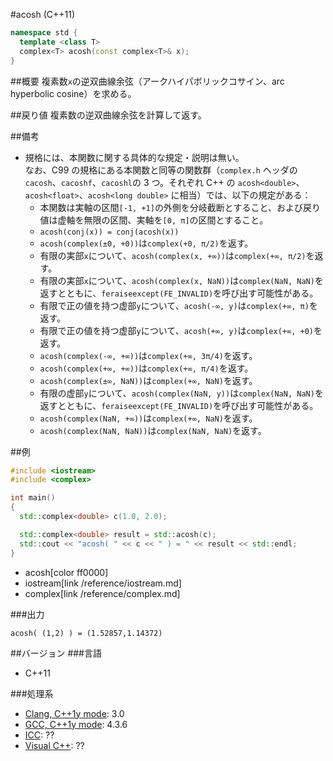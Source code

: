 #acosh (C++11)
```cpp
namespace std {
  template <class T>
  complex<T> acosh(const complex<T>& x);
}
```

##概要
複素数`x`の逆双曲線余弦（アークハイパボリックコサイン、arc hyperbolic cosine）を求める。


##戻り値
複素数の逆双曲線余弦を計算して返す。


##備考
- 規格には、本関数に関する具体的な規定・説明は無い。  
なお、C99 の規格にある本関数と同等の関数群（`complex.h` ヘッダの `cacosh`、`cacoshf`、`cacoshl`の 3 つ。それぞれ C++ の `acosh<double>`、`acosh<float>`、`acosh<long double>` に相当）では、以下の規定がある：
	- 本関数は実軸の区間`[-1, +1]`の外側を分岐截断とすること、および戻り値は虚軸を無限の区間、実軸を`[0, π]`の区間とすること。
	- `acosh(conj(x)) = conj(acosh(x))`
	- `acosh(complex(±0, +0))`は`complex(+0, π/2)`を返す。
	- 有限の実部`x`について、`acosh(complex(x, +∞))`は`complex(+∞, π/2)`を返す。
	- 有限の実部`x`について、`acosh(complex(x, NaN))`は`complex(NaN, NaN)`を返すとともに、`feraiseexcept(FE_INVALID)`を呼び出す可能性がある。
	- 有限で正の値を持つ虚部`y`について、`acosh(-∞, y)`は`complex(+∞, π)`を返す。
	- 有限で正の値を持つ虚部`y`について、`acosh(+∞, y)`は`complex(+∞, +0)`を返す。
	- `acosh(complex(-∞, +∞))`は`complex(+∞, 3π/4)`を返す。
	- `acosh(complex(+∞, +∞))`は`complex(+∞, π/4)`を返す。
	- `acosh(complex(±∞, NaN))`は`complex(+∞, NaN)`を返す。
	- 有限の虚部`y`について、`acosh(complex(NaN, y))`は`complex(NaN, NaN)`を返すとともに、`feraiseexcept(FE_INVALID)`を呼び出す可能性がある。
	- `acosh(complex(NaN, +∞))`は`complex(+∞, NaN)`を返す。
	- `acosh(complex(NaN, NaN))`は`complex(NaN, NaN)`を返す。


##例
```cpp
#include <iostream>
#include <complex>

int main()
{
  std::complex<double> c(1.0, 2.0);

  std::complex<double> result = std::acosh(c);
  std::cout << "acosh( " << c << " ) = " << result << std::endl;
}
```
* acosh[color ff0000]
* iostream[link /reference/iostream.md]
* complex[link /reference/complex.md]

###出力
```
acosh( (1,2) ) = (1.52857,1.14372)
```


##バージョン
###言語
- C++11

###処理系
- [Clang, C++1y mode](/implementation#clang.md): 3.0
- [GCC, C++1y mode](/implementation#gcc.md): 4.3.6
- [ICC](/implementation#icc.md): ??
- [Visual C++](/implementation#visual_cpp.md): ??

